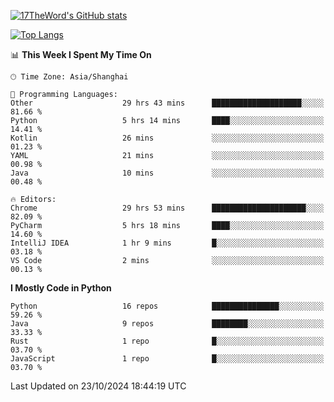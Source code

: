 [![17TheWord's GitHub stats](https://github-readme-stats.vercel.app/api?username=17TheWord&count_private=true&show_icons=true)](https://github.com/anuraghazra/github-readme-stats)

[![Top Langs](https://github-readme-stats.vercel.app/api/top-langs/?username=17TheWord&layout=compact&hide=html)](https://github.com/anuraghazra/github-readme-stats)


<!--START_SECTION:waka-->
📊 **This Week I Spent My Time On** 

```text
🕑︎ Time Zone: Asia/Shanghai

💬 Programming Languages: 
Other                    29 hrs 43 mins      ████████████████████░░░░░   81.66 % 
Python                   5 hrs 14 mins       ████░░░░░░░░░░░░░░░░░░░░░   14.41 % 
Kotlin                   26 mins             ░░░░░░░░░░░░░░░░░░░░░░░░░   01.23 % 
YAML                     21 mins             ░░░░░░░░░░░░░░░░░░░░░░░░░   00.98 % 
Java                     10 mins             ░░░░░░░░░░░░░░░░░░░░░░░░░   00.48 % 

🔥 Editors: 
Chrome                   29 hrs 53 mins      █████████████████████░░░░   82.09 % 
PyCharm                  5 hrs 18 mins       ████░░░░░░░░░░░░░░░░░░░░░   14.60 % 
IntelliJ IDEA            1 hr 9 mins         █░░░░░░░░░░░░░░░░░░░░░░░░   03.18 % 
VS Code                  2 mins              ░░░░░░░░░░░░░░░░░░░░░░░░░   00.13 % 
```

**I Mostly Code in Python** 

```text
Python                   16 repos            ███████████████░░░░░░░░░░   59.26 % 
Java                     9 repos             ████████░░░░░░░░░░░░░░░░░   33.33 % 
Rust                     1 repo              █░░░░░░░░░░░░░░░░░░░░░░░░   03.70 % 
JavaScript               1 repo              █░░░░░░░░░░░░░░░░░░░░░░░░   03.70 % 
```




 Last Updated on 23/10/2024 18:44:19 UTC
<!--END_SECTION:waka-->

